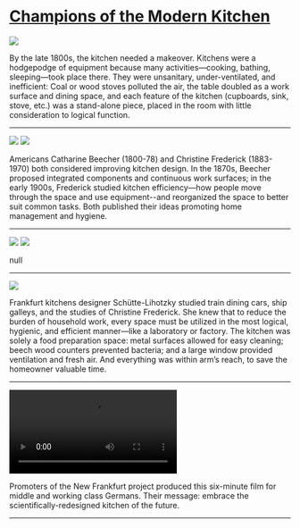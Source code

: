 # [Champions of the Modern Kitchen](http://artstories.artsmia.org/#/stories/2145)

![](http://cdn.dx.artsmia.org/thumbs/tn_2014_TDX_MIAArtStories_386.jpg)

By the late 1800s, the kitchen needed a makeover. Kitchens were a hodgepodge of equipment because many activities—cooking, bathing, sleeping—took place there. They were unsanitary, under-ventilated, and inefficient: Coal or wood stoves polluted the air, the table doubled as a work surface and dining space, and each feature of the kitchen (cupboards, sink, stove, etc.) was a stand-alone piece, placed in the room with little consideration to logical function.

---

![](http://cdn.dx.artsmia.org/thumbs/tn_2014_TDX_MIAArtStories_319.jpg)
![](http://cdn.dx.artsmia.org/thumbs/tn_2014_TDX_MIAArtStories_318.jpg)

Americans Catharine Beecher (1800-78) and Christine Frederick (1883-1970) both considered improving kitchen design. In the 1870s, Beecher proposed integrated components and continuous work surfaces; in the early 1900s, Frederick studied kitchen efficiency—how people move through the space and use equipment--and reorganized the space to better suit common tasks. Both published their ideas promoting home management and hygiene. 

---

![](http://cdn.dx.artsmia.org/thumbs/tn_2014_TDX_MIAArtStories_314.jpg)
![](http://cdn.dx.artsmia.org/thumbs/tn_2014_TDX_MIAArtStories_313.jpg)

null

---

![](http://cdn.dx.artsmia.org/thumbs/tn_mia_1003547.jpg)

Frankfurt kitchens designer Schütte-Lihotzky studied train dining cars, ship galleys, and the studies of Christine Frederick. She knew that to reduce the burden of household work, every space must be utilized in the most logical, hygienic, and efficient manner—like a laboratory or factory. The kitchen was solely a food preparation space: metal surfaces allowed for easy cleaning; beech wood counters prevented bacteria; and a large window provided ventilation and fresh air. And everything was within arm’s reach, to save the homeowner valuable time.

---

<video src='http://cdn.dx.artsmia.org/videos/artstories/kitcheneng1.mp4'></video>

Promoters of the New Frankfurt project produced this six-minute film for middle and working class Germans. Their message: embrace the scientifically-redesigned kitchen of the future. 

---
